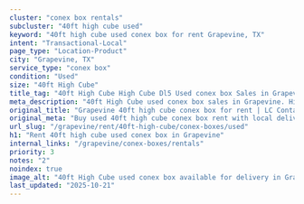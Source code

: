 ```yaml
---
cluster: "conex box rentals"
subcluster: "40ft high cube used"
keyword: "40ft high cube used conex box for rent Grapevine, TX"
intent: "Transactional-Local"
page_type: "Location-Product"
city: "Grapevine, TX"
service_type: "conex box"
condition: "Used"
size: "40ft High Cube"
title_tag: "40ft High Cube High Cube Dl5 Used conex box Sales in Grapevine | LC Container"
meta_description: "40ft High Cube used conex box sales in Grapevine. High cube containers with extra height. Fast delivery, competitive pricing. Serving conex boxes area. Quote ID: U59. Call (214) 524-4168 for your free quote today."
original_title: "Grapevine 40ft high cube conex box for rent | LC Container"
original_meta: "Buy used 40ft high cube conex box rent with local delivery in Grapevine, TX. LC Container — local Since 2003. Request a fast quote today."
url_slug: "/grapevine/rent/40ft-high-cube/conex-boxes/used"
h1: "Rent 40ft high cube used conex box in Grapevine"
internal_links: "/grapevine/conex-boxes/rentals"
priority: 3
notes: "2"
noindex: true
image_alt: "40ft High Cube used conex box available for delivery in Grapevine"
last_updated: "2025-10-21"
---
```


<!-- TODO: Add unique city/inventory copy, images, and internal links here. -->
